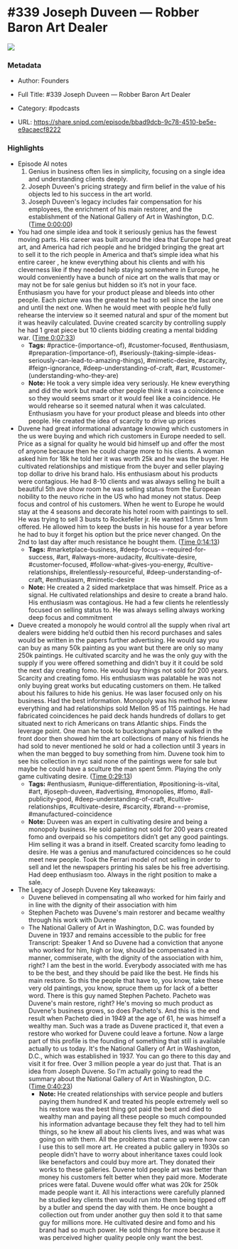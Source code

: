 # #339 Joseph Duveen —  Robber Baron Art Dealer

![](https://wsrv.nl/?url=https%3A%2F%2Fimage.simplecastcdn.com%2Fimages%2F57933a1d-c5a9-4040-9aca-e766ae2ec0eb%2F721c2dd0-f766-4405-a701-dcd9179d4a5b%2F3000x3000%2F1495013501artwork.jpg%3Faid%3Drss_feed&w=100&h=100)

### Metadata

- Author: Founders
- Full Title: #339 Joseph Duveen —  Robber Baron Art Dealer
- Category: #podcasts



- URL: https://share.snipd.com/episode/bbad9dcb-9c78-4510-be5e-e9acaecf8222

### Highlights

- Episode AI notes
  1. Genius in business often lies in simplicity, focusing on a single idea and understanding clients deeply.
  2. Joseph Duveen's pricing strategy and firm belief in the value of his objects led to his success in the art world.
  3. Joseph Duveen's legacy includes fair compensation for his employees, the enrichment of his main restorer, and the establishment of the National Gallery of Art in Washington, D.C. ([Time 0:00:00](https://share.snipd.com/episode-takeaways/6c3fb03d-fe16-4f4b-ad62-d19cfe268f94))
- You had one simple idea and took it seriously genius has the fewest moving parts. His career was built around the idea that Europe had great art, and America had rich people and he bridged bringing the great art to sell it to the rich people in America and that’s simple idea what his entire career , he knew everything about his clients and with his cleverness like if they needed help staying somewhere in Europe, he would conveniently have a bunch of nice art on the walls that may or may not be for sale genius but hidden so it’s not in your face. Enthusiasm you have for your product please and bleeds into other people. Each picture was the greatest he had to sell since the last one and until the next one. When he would meet with people he’d fully rehearse the interview so it seemed natural and spur of the moment but it was heavily calculated. Duvine created scarcity by controlling supply he had 1 great piece but 10 clients bidding creating a mental bidding war. ([Time 0:07:33](https://share.snipd.com/snip/7b248415-f202-4141-b8fe-e1d66b2ff04b))
    - **Tags:** #practice-(importance-of), #customer-focused, #enthusiasm, #preparation-(importance-of), #seriously-(taking-simple-ideas-seriously-can-lead-to-amazing-things), #mimetic-desire, #scarcity, #feign-ignorance, #deep-understanding-of-craft, #art, #customer-(understanding-who-they-are)
    - **Note:** He took a very simple idea very seriously. He knew everything and did the work but made other people think it was a coincidence so they would seems smart or it would feel like a coincidence. He would rehearse so it seemed natural when it was calculated. Enthusiasm you have for your product please and bleeds into other people. He created the idea of scarcity to drive up prices
- Duvene had great informational advantage knowing which customers in the us were buying and which rich customers in Europe needed to sell. Price as a signal for quality he would bid himself up and offer the most of anyone because then he could charge more to his clients. A woman asked him for 18k he told her it was worth 25k and he was the buyer. He cultivated relationships and mistique from the buyer and seller playing top dollar to drive his brand halo. His enthusiasm about his products were contagious. He had 8-10 clients and was always selling he built a beautiful 5th ave show room he was selling status from the European nobility to the neuvo riche in the US who had money not status. Deep focus and control of his customers. When he went to Europe he would stay at the 4 seasons and decorate his hotel room with paintings to sell. He was trying to sell 3 busts to Rockefeller jr. He wanted 1.5mm vs 1mm offered. He allowed him to keep the busts in his house for a year before he had to buy it forget his option but the price never changed. On the 2nd to last day after much resistance he bought them. ([Time 0:14:13](https://share.snipd.com/snip/6d02f546-b293-4710-8368-b2dd860f1ef7))
    - **Tags:** #marketplace-business, #deep-focus-=-required-for-success, #art, #always-more-audacity, #cultivate-desire, #customer-focused, #follow-what-gives-you-energy, #cultive-relationships, #relentlessly-resourceful, #deep-understanding-of-craft, #enthusiasm, #mimetic-desire
    - **Note:** He created a 2 sided marketplace that was himself. Price as a signal. He cultivated relationships and desire to create a brand halo. His enthusiasm was contagious. He had a few clients he relentlessly focused on selling status to. He was always selling always working deep focus and commitment
- Dueve created a monopoly he would control all the supply when rival art dealers were bidding he’d outbid then his record purchases and sales would be written in the papers further advertising. He would say you can buy as many 50k painting as you want but there are only so many 250k paintings. He cultivated scarcity and he was the only guy with the supply if you were offered something and didn’t buy it it could be sold the next day creating fomo. He would buy things not sold for 200 years. Scarcity and creating fomo. His enthusiasm was palatable he was not only buying great works but educating customers on them. He talked about his failures to hide his genius. He was laser focused only on his business. Had the best information. Monopoly was his method he knew everything and had relationships sold Mellon 95 of 115 paintings. He had fabricated coincidences he paid deck hands hundreds of dollars to get situated next to rich Americans on trans Atlantic ships. Finds the leverage point. One man he took to buckongham palace walked in the front door then showed him the art collections of many of his friends he had sold to never mentioned he sold or had a collection until 3 years in when the man begged to buy something from him. Duvene took him to see his collection in nyc said none of the paintings were for sale but maybe he could have a sculture the man spent 5mm. Playing the only game cultivating desire. ([Time 0:29:13](https://share.snipd.com/snip/31c8267d-6367-4add-8d4d-771ddba614b9))
    - **Tags:** #enthusiasm, #unique-differentiation, #positioning-is-vital, #art, #joseph-duveen, #advertising, #monopolies, #fomo, #all-publicity-good, #deep-understanding-of-craft, #cultive-relationships, #cultivate-desire, #scarcity, #brand-=-promise, #manufactured-coincidence
    - **Note:** Duveen was an expert in cultivating desire and being a monopoly business. He sold painting not sold for 200 years created fomo and overpaid so his competitors didn’t get any good paintings. Him selling it was a brand in itself. Created scarcity fomo leading to desire. He was a genius and manufactured coincidences so he could meet new people. Took the Ferrari model of not selling in order to sell and let the newspapers printing his sales be his free advertising. Had deep enthusiasm too. Always in the right position to make a sale.
- The Legacy of Joseph Duvene
  Key takeaways:
  - Duvene believed in compensating all who worked for him fairly and in line with the dignity of their association with him
  - Stephen Pacheto was Duvene's main restorer and became wealthy through his work with Duvene
  - The National Gallery of Art in Washington, D.C. was founded by Duvene in 1937 and remains accessible to the public for free
  Transcript:
  Speaker 1
  And so Duvene had a conviction that anyone who worked for him, high or low, should be compensated in a manner, commiserate, with the dignity of the association with him, right? I am the best in the world. Everybody associated with me has to be the best, and they should be paid like the best. He finds his main restore. So this the people that have to, you know, take these very old paintings, you know, spruce them up for lack of a better word. There is this guy named Stephen Pacheto. Pacheto was Duvene's main restore, right? He's moving so much product as Duvene's business grows, so does Pacheto's. And this is the end result when Pacheto died in 1949 at the age of 61, he was himself a wealthy man. Such was a trade as Duvene practiced it, that even a restore who worked for Duvene could leave a fortune. Now a large part of this profile is the founding of something that still is available actually to us today. It's the National Gallery of Art in Washington, D.C., which was established in 1937. You can go there to this day and visit it for free. Over 3 million people a year do just that. That is an idea from Joseph Duvene. So I'm actually going to read the summary about the National Gallery of Art in Washington, D.C. ([Time 0:40:23](https://share.snipd.com/snip/42ce1b7a-265f-4fed-af04-9dee4f1245ea))
    - **Note:** He created relationships with service people and butlers paying them hundred K and treated his people extremely well so his restore was the best thing got paid the best and died to wealthy man and paying all these people so much compounded his information advantage because they felt they had to tell him things, so he knew all about his clients lives, and was what was going on with them. All the problems that came up were how can I use this to sell more art. He created a public gallery in 1930s so people didn’t have to worry about inheritance taxes could look like benefactors and could buy more art. They donated their works to these galleries. Duvene told people art was better than money his customers felt better when they paid more. Moderate prices were fatal. Duvene would offer what was 20k for 250k made people want it. All his interactions were carefully planned he studied key clients then would run into them being tipped off by a butler and spend the day with them. He once bought a collection out from under another guy then sold it to that same guy for millions more. He cultivated desire and fomo and his brand had so much power. He sold things for more because it was perceived higher quality people only want the best.
